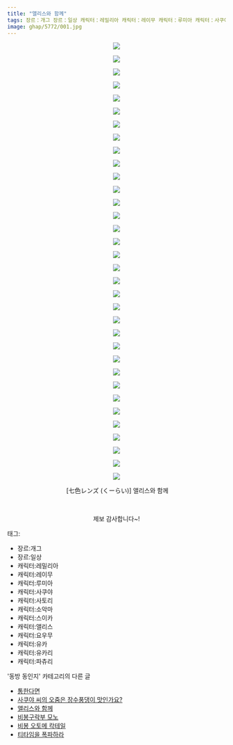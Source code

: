 ```yaml
---
title: "앨리스와 함께"
tags: 장르：개그 장르：일상 캐릭터：레밀리아 캐릭터：레이무 캐릭터：루미아 캐릭터：사쿠야 캐릭터：사토리 캐릭터：소악마 캐릭터：스이카 캐릭터：앨리스 캐릭터：요우무 캐릭터：유카 캐릭터：유카리 캐릭터：파츄리 七色レンズ くーらい 동방_동인지
image: ghap/5772/001.jpg
---
```

<div class="article">
<p style="text-align: center; clear: none; float: none;"><img src="{{ site.nasurl }}/ghap/5772/001.jpg"/></p>
<p style="text-align: center; clear: none; float: none;"><img src="{{ site.nasurl }}/ghap/5772/002.jpg"/></p>
<p style="text-align: center; clear: none; float: none;"><img src="{{ site.nasurl }}/ghap/5772/003.jpg"/></p>
<p style="text-align: center; clear: none; float: none;"><img src="{{ site.nasurl }}/ghap/5772/004.jpg"/></p>
<p style="text-align: center; clear: none; float: none;"><img src="{{ site.nasurl }}/ghap/5772/005.jpg"/></p>
<p style="text-align: center; clear: none; float: none;"><img src="{{ site.nasurl }}/ghap/5772/006.jpg"/></p>
<p style="text-align: center; clear: none; float: none;"><img src="{{ site.nasurl }}/ghap/5772/007.jpg"/></p>
<p style="text-align: center; clear: none; float: none;"><img src="{{ site.nasurl }}/ghap/5772/008.jpg"/></p>
<p style="text-align: center; clear: none; float: none;"><img src="{{ site.nasurl }}/ghap/5772/009.jpg"/></p>
<p style="text-align: center; clear: none; float: none;"><img src="{{ site.nasurl }}/ghap/5772/010.jpg"/></p>
<p style="text-align: center; clear: none; float: none;"><img src="{{ site.nasurl }}/ghap/5772/011.jpg"/></p>
<p style="text-align: center; clear: none; float: none;"><img src="{{ site.nasurl }}/ghap/5772/012.jpg"/></p>
<p style="text-align: center; clear: none; float: none;"><img src="{{ site.nasurl }}/ghap/5772/013.jpg"/></p>
<p style="text-align: center; clear: none; float: none;"><img src="{{ site.nasurl }}/ghap/5772/014.jpg"/></p>
<p style="text-align: center; clear: none; float: none;"><img src="{{ site.nasurl }}/ghap/5772/015.jpg"/></p>
<p style="text-align: center; clear: none; float: none;"><img src="{{ site.nasurl }}/ghap/5772/016.jpg"/></p>
<p style="text-align: center; clear: none; float: none;"><img src="{{ site.nasurl }}/ghap/5772/017.jpg"/></p>
<p style="text-align: center; clear: none; float: none;"><img src="{{ site.nasurl }}/ghap/5772/018.jpg"/></p>
<p style="text-align: center; clear: none; float: none;"><img src="{{ site.nasurl }}/ghap/5772/019.jpg"/></p>
<p style="text-align: center; clear: none; float: none;"><img src="{{ site.nasurl }}/ghap/5772/020.jpg"/></p>
<p style="text-align: center; clear: none; float: none;"><img src="{{ site.nasurl }}/ghap/5772/021.jpg"/></p>
<p style="text-align: center; clear: none; float: none;"><img src="{{ site.nasurl }}/ghap/5772/022.jpg"/></p>
<p style="text-align: center; clear: none; float: none;"><img src="{{ site.nasurl }}/ghap/5772/023.jpg"/></p>
<p style="text-align: center; clear: none; float: none;"><img src="{{ site.nasurl }}/ghap/5772/024.jpg"/></p>
<p style="text-align: center; clear: none; float: none;"><img src="{{ site.nasurl }}/ghap/5772/025.jpg"/></p>
<p style="text-align: center; clear: none; float: none;"><img src="{{ site.nasurl }}/ghap/5772/026.jpg"/></p>
<p style="text-align: center; clear: none; float: none;"><img src="{{ site.nasurl }}/ghap/5772/027.jpg"/></p>
<p style="text-align: center; clear: none; float: none;"><img src="{{ site.nasurl }}/ghap/5772/028.jpg"/></p>
<p style="text-align: center; clear: none; float: none;"><img src="{{ site.nasurl }}/ghap/5772/029.jpg"/></p>
<p style="text-align: center; clear: none; float: none;"><img src="{{ site.nasurl }}/ghap/5772/030.jpg"/></p>
<p style="text-align: center; clear: none; float: none;"><img src="{{ site.nasurl }}/ghap/5772/031.jpg"/></p>
<p style="text-align: center; clear: none; float: none;"><img src="{{ site.nasurl }}/ghap/5772/032.jpg"/></p>
<p style="text-align: center; clear: none; float: none;"><img src="{{ site.nasurl }}/ghap/5772/033.jpg"/></p>
<p style="text-align: center; clear: none; float: none;"><img src="{{ site.nasurl }}/ghap/5772/034.jpg"/></p>
<p style="text-align: center; clear: none; float: none;"> [七色レンズ (くーらい)] 앨리스와 함께</p>
<p style="text-align: center; clear: none; float: none;"><br/></p>
<p style="text-align: center; clear: none; float: none;">제보 감사합니다~!</p>
</div><div class="tagTrail">
<p>태그: </p>
<ul>
<li>장르:개그</li>
<li>장르:일상</li>
<li>캐릭터:레밀리아</li>
<li>캐릭터:레이무</li>
<li>캐릭터:루미아</li>
<li>캐릭터:사쿠야</li>
<li>캐릭터:사토리</li>
<li>캐릭터:소악마</li>
<li>캐릭터:스이카</li>
<li>캐릭터:앨리스</li>
<li>캐릭터:요우무</li>
<li>캐릭터:유카</li>
<li>캐릭터:유카리</li>
<li>캐릭터:파츄리</li>
</ul>
</div><div class="another">
<p>'동방 동인지' 카테고리의 다른 글</p>
<ul>
<li><a href="/2019-02-15-ghap_5840">통한다면</a></li>
<li><a href="/2019-02-11-ghap_5789">사쿠야 씨의 오줌은 장수풍댕이 맛인가요?</a></li>
<li><a href="/2019-02-07-ghap_5772">앨리스와 함께</a></li>
<li><a href="/2019-02-05-ghap_5737">비봉구락부 모노</a></li>
<li><a href="/2019-02-05-ghap_5736">비봉 오토메 칵테일</a></li>
<li><a href="/2019-02-02-ghap_5728">티타임을 폭파하라</a></li>
</ul>
</div>